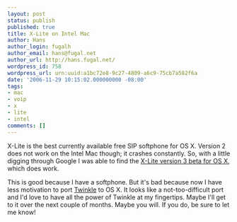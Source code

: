 ```yaml
---
layout: post
status: publish
published: true
title: X-Lite on Intel Mac
author: Hans
author_login: fugalh
author_email: hans@fugal.net
author_url: http://hans.fugal.net/
wordpress_id: 758
wordpress_url: urn:uuid:a1bc72e8-9c27-4809-a6c9-75cb7a582f6a
date: '2006-11-29 10:15:02.000000000 -08:00'
tags:
- mac
- voip
- x
- lite
- intel
comments: []
---
```

<p>X-Lite is the best currently available free SIP softphone for OS X. Version 2
does not work on the Intel Mac though; it crashes constantly. So, with a little
digging through Google I was able to find the <a href="http://support.xten.net/viewtopic.php?t=7899&amp;sid=4e0b074d42e56e135e4548a9b7e89f4b">X-Lite version 3 beta for OS
X</a>,
which does work.</p>

<p>This is good because I have a softphone. But it's bad because now I have less
motivation to port <a href="http://www.twinklephone.com/">Twinkle</a> to OS X. It looks
like a not-too-difficult port and I'd love to have all the power of Twinkle at
my fingertips. Maybe I'll get to it over the next couple of months. Maybe you
will. If you do, be sure to let me know!</p>
